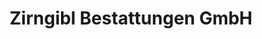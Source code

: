 ---
title: "Zirngibl Bestattungen GmbH"
url: /geretsried/zirngibl-bestattungen-gmbh/
shop: Bestattungen
---